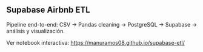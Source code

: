﻿## Supabase Airbnb ETL
Pipeline end-to-end: CSV → Pandas cleaning → PostgreSQL → Supabase → análisis y visualización.

Ver notebook interactiva: https://manuramos08.github.io/supabase-etl/
